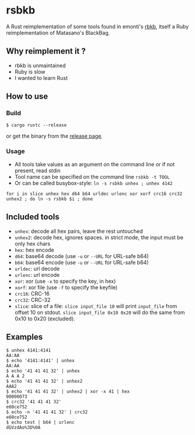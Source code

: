 # rsbkb

A Rust reimplementation of some tools found in emonti's
[rbkb](https://github.com/emonti/rbkb), itself a Ruby reimplementation of
Matasano's BlackBag.

## Why reimplement it ?

* rbkb is unmaintained
* Ruby is slow
* I wanted to learn Rust


## How to use

### Build

```
$ cargo rustc --release
```
or get the binary from the [release page](https://github.com/trou/rsbkb/releases).

### Usage


* All tools take values as an argument on the command line or if not present, read stdin
* Tool name can be specified on the command line `rsbkb -t TOOL`
* Or can be called busybox-style: `ln -s rsbkb unhex ; unhex 4142`

```
for i in slice unhex hex d64 b64 urldec urlenc xor xorf crc16 crc32 unhex2 ; do ln -s rsbkb $i ; done
```

## Included tools

* `unhex`: decode all hex pairs, leave the rest untouched
* `unhex2`: decode hex, ignores spaces. in strict mode, the input must be only hex chars
* `hex`: hex encode
* `d64`: base64 decode (use `-u` or `--URL` for URL-safe b64)
* `b64`: base64 encode (use `-u` or `--URL` for URL-safe b64)
* `urldec`: url decode
* `urlenc`: url encode
* `xor`: xor (use `-x` to specify the key, in hex)
* `xorf`: xor file (use `-f` to specify the keyfile)
* `crc16`: CRC-16
* `crc32`: CRC-32
* `slice`: slice of a file: `slice input_file 10` will print `input_file` from offset 10 on stdout. `slice input_file 0x10 0x20` will do the same from 0x10 to 0x20 (excluded).

## Examples

```console
$ unhex 4141:4141
AA:AA
$ echo '4141:4141' | unhex 
AA:AA
$ echo '41 41 41 32' | unhex 
A A A 2
$ echo '41 41 41 32' | unhex2
AAA2
$ echo '41 41 41 32' | unhex2 | xor -x 41 | hex
00000073
$ crc32 '41 41 41 32'
e60ce752
$ echo -n '41 41 41 32' | crc32
e60ce752
$ echo test | b64 | urlenc
dGVzdAo%3D%0A
```
